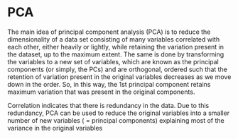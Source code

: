 # PCA
The main idea of principal component analysis (PCA) is to reduce the dimensionality of a data set consisting of many variables correlated with each other, either heavily or lightly, while retaining the variation present in the dataset, up to the maximum extent. The same is done by transforming the variables to a new set of variables, which are known as the principal components (or simply, the PCs) and are orthogonal, ordered such that the retention of variation present in the original variables decreases as we move down in the order. So, in this way, the 1st principal component retains maximum variation that was present in the original components.

Correlation indicates that there is redundancy in the data. Due to this redundancy, PCA can be used to reduce the original variables into a smaller number of new variables ( = principal components) explaining most of the variance in the original variables
